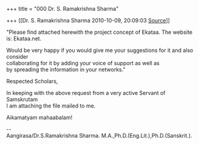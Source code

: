 +++
title = "000 Dr. S. Ramakrishna Sharma"

+++
[[Dr. S. Ramakrishna Sharma	2010-10-09, 20:09:03 [Source](https://groups.google.com/g/bvparishat/c/VUYYvlGt9g8)]]



"Please find attached herewith the project concept of Ekataa. The website is: Ekataa.net.

Would be very happy if you would give me your suggestions for it and also consider  
collaborating for it by adding your voice of support as well as  
by spreading the information in your networks."  
  
Respected Scholars,  
  
In keeping with the above request from a very active Servant of Samskrutam  
I am attaching the file mailed to me.  
  
Aikamatyam mahaabalam!  
  

  
  
--  
Aangirasa/Dr.S.Ramakrishna Sharma. M.A.,Ph.D.(Eng.Lit.),Ph.D.(Sanskrit.).  

